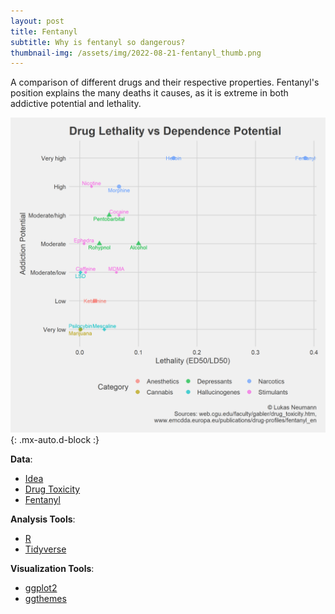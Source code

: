 ```yaml
---
layout: post
title: Fentanyl
subtitle: Why is fentanyl so dangerous?
thumbnail-img: /assets/img/2022-08-21-fentanyl_thumb.png
---
```


A comparison of different drugs and their respective properties. Fentanyl's position explains the many deaths it causes, as it is extreme in both addictive potential and lethality.

![Result:](/assets/img/2022-08-21-fentanyl_plot_lin.png){: .mx-auto.d-block :}

**Data**:

- [Idea](https://commons.wikimedia.org/wiki/File:Drug_danger_and_dependence.svg)
- [Drug Toxicity](https://web.cgu.edu/faculty/gabler/drug_toxicity.htm)
- [Fentanyl](https://www.emcdda.europa.eu/publications/drug-profiles/fentanyl_en)

**Analysis Tools**:

- [R](https://www.r-project.org/)
- [Tidyverse](https://www.tidyverse.org/)

**Visualization Tools**:

- [ggplot2](https://ggplot2.tidyverse.org/)
- [ggthemes](https://yutannihilation.github.io/allYourFigureAreBelongToUs/ggthemes/)